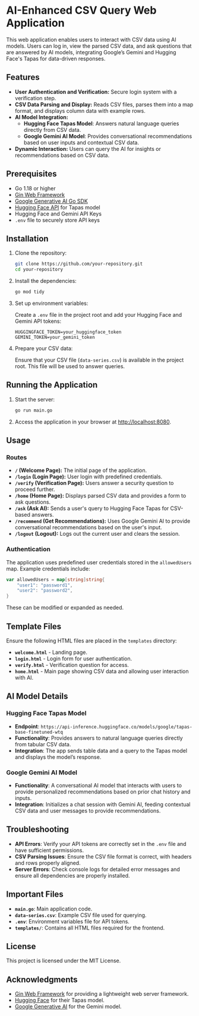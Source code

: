 # AI-Enhanced CSV Query Web Application

This web application enables users to interact with CSV data using AI models. Users can log in, view the parsed CSV data, and ask questions that are answered by AI models, integrating Google’s Gemini and Hugging Face's Tapas for data-driven responses.

## Features

- **User Authentication and Verification:** Secure login system with a verification step.
- **CSV Data Parsing and Display:** Reads CSV files, parses them into a map format, and displays column data with example rows.
- **AI Model Integration:**
  - **Hugging Face Tapas Model**: Answers natural language queries directly from CSV data.
  - **Google Gemini AI Model**: Provides conversational recommendations based on user inputs and contextual CSV data.
- **Dynamic Interaction:** Users can query the AI for insights or recommendations based on CSV data.

## Prerequisites

- Go 1.18 or higher
- [Gin Web Framework](https://github.com/gin-gonic/gin)
- [Google Generative AI Go SDK](https://pkg.go.dev/github.com/google/generative-ai-go)
- [Hugging Face API](https://huggingface.co) for Tapas model
- Hugging Face and Gemini API Keys
- `.env` file to securely store API keys

## Installation

1. Clone the repository:

   ```bash
   git clone https://github.com/your-repository.git
   cd your-repository
   ```

2. Install the dependencies:

   ```bash
   go mod tidy
   ```

3. Set up environment variables:

   Create a `.env` file in the project root and add your Hugging Face and Gemini API tokens:

   ```env
   HUGGINGFACE_TOKEN=your_huggingface_token
   GEMINI_TOKEN=your_gemini_token
   ```

4. Prepare your CSV data:

   Ensure that your CSV file (`data-series.csv`) is available in the project root. This file will be used to answer queries.

## Running the Application

1. Start the server:

   ```bash
   go run main.go
   ```

2. Access the application in your browser at [http://localhost:8080](http://localhost:8080).

## Usage

### Routes

- **`/` (Welcome Page):** The initial page of the application.
- **`/login` (Login Page):** User login with predefined credentials.
- **`/verify` (Verification Page):** Users answer a security question to proceed further.
- **`/home` (Home Page):** Displays parsed CSV data and provides a form to ask questions.
- **`/ask` (Ask AI):** Sends a user's query to Hugging Face Tapas for CSV-based answers.
- **`/recommend` (Get Recommendations):** Uses Google Gemini AI to provide conversational recommendations based on the user's input.
- **`/logout` (Logout):** Logs out the current user and clears the session.

### Authentication

The application uses predefined user credentials stored in the `allowedUsers` map. Example credentials include:

```go
var allowedUsers = map[string]string{
    "user1": "password1",
    "user2": "password2",
}
```

These can be modified or expanded as needed.

## Template Files

Ensure the following HTML files are placed in the `templates` directory:

- **`welcome.html`** - Landing page.
- **`login.html`** - Login form for user authentication.
- **`verify.html`** - Verification question for access.
- **`home.html`** - Main page showing CSV data and allowing user interaction with AI.

## AI Model Details

### Hugging Face Tapas Model

- **Endpoint**: `https://api-inference.huggingface.co/models/google/tapas-base-finetuned-wtq`
- **Functionality**: Provides answers to natural language queries directly from tabular CSV data.
- **Integration**: The app sends table data and a query to the Tapas model and displays the model’s response.

### Google Gemini AI Model

- **Functionality**: A conversational AI model that interacts with users to provide personalized recommendations based on prior chat history and inputs.
- **Integration**: Initializes a chat session with Gemini AI, feeding contextual CSV data and user messages to provide recommendations.

## Troubleshooting

- **API Errors**: Verify your API tokens are correctly set in the `.env` file and have sufficient permissions.
- **CSV Parsing Issues**: Ensure the CSV file format is correct, with headers and rows properly aligned.
- **Server Errors**: Check console logs for detailed error messages and ensure all dependencies are properly installed.

## Important Files

- **`main.go`**: Main application code.
- **`data-series.csv`**: Example CSV file used for querying.
- **`.env`**: Environment variables file for API tokens.
- **`templates/`**: Contains all HTML files required for the frontend.

## License

This project is licensed under the MIT License.

## Acknowledgments

- [Gin Web Framework](https://github.com/gin-gonic/gin) for providing a lightweight web server framework.
- [Hugging Face](https://huggingface.co) for their Tapas model.
- [Google Generative AI](https://github.com/google/generative-ai-go) for the Gemini model.
